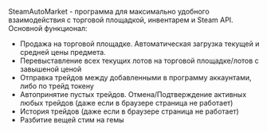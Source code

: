 SteamAutoMarket - программа для максимально удобного взаимодействия с торговой площадкой, инвентарем и Steam API.
Основной функционал:
- Продажа на торговой площадке. Автоматическая загрузка текущей и средней цены предмета.
- Перевыставление всех текущих лотов на торговой площадке/лотов с завышеной ценой
- Отправка трейдов между добавленными в программу аккаунтами, либо по трейд токену
- Автопринятие пустых трейдов. Отмена/Подтверждение активных любых трейдов (даже если в браузере страница не работает)
- История трейдов (даже если в браузере страница не работает)
- Разбитие вещей стим на гемы

